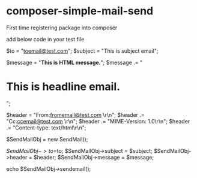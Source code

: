 # composer-simple-mail-send
First time registering package into composer

add below code in your test file

$to = "toemail@test.com";
$subject = "This is subject email";

$message = "<b>This is HTML message.</b>";
$message .= "<h1>This is headline email.</h1>";

$header = "From:fromemail@test.com \r\n";
$header .= "Cc:ccemail@test.com \r\n";
$header .= "MIME-Version: 1.0\r\n";
$header .= "Content-type: text/html\r\n";


$SendMailObj = new SendMail();

$SendMailObj->to =$to;
$SendMailObj->subject = $subject;
$SendMailObj->header = $header;
$SendMailObj->message = $message;

echo $SendMailObj->sendemail();